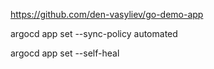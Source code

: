 



https://github.com/den-vasyliev/go-demo-app

argocd app set <APPNAME> --sync-policy automated

argocd app set <APPNAME> --self-heal